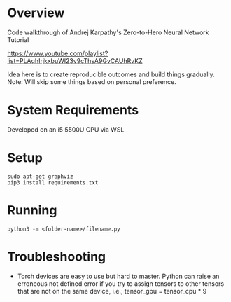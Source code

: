 # Overview

Code walkthrough of Andrej Karpathy's Zero-to-Hero Neural Network Tutorial

https://www.youtube.com/playlist?list=PLAqhIrjkxbuWI23v9cThsA9GvCAUhRvKZ

Idea here is to create reproducible outcomes and build things gradually.
Note: Will skip some things based on personal preference.

# System Requirements

Developed on an i5 5500U CPU via WSL 

# Setup

```
sudo apt-get graphviz
pip3 install requirements.txt
```

# Running

```
python3 -m <folder-name>/filename.py
```

# Troubleshooting
- Torch devices are easy to use but hard to master. Python can raise an erroneous not defined error if you try to assign tensors to other tensors that are not on the same device, i.e., tensor_gpu = tensor_cpu * 9 